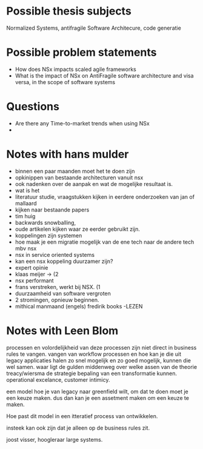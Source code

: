 # Possible thesis subjects
Normalized Systems, antifragile Software Architecure, code generatie

# Possible problem statements
- How does NSx impacts scaled agile frameworks
- What is the impact of NSx on AntiFragile software architecture and visa versa, in the scope of software systems

# Questions
- Are there any Time-to-market trends when using NSx
- 

# Notes with hans mulder
- binnen een paar maanden moet het te doen zijn
- opkinippen van bestaande architecturen vanuit nsx
- ook nadenken over de aanpak en wat de mogelijke resultaat is.
- wat is het 
- literatuur studie, vraagstukken kijken in eerdere onderzoeken van jan of mallaard
- kijken naar bestaande papers
- tim huig
- backwards snowballing,
- oude artikelen kijken waar ze eerder gebruikt zijn.
- koppelingen zijn systemen
- hoe maak je een migratie mogelijk van de ene tech naar de andere tech mbv nsx
- nsx in service oriented systems
- kan een nsx koppeling duurzamer zijn?
- expert opinie
- klaas meijer -> (2
- nsx performant
- frans verstreken, werkt bij NSX. (1
- duurzaamheid van software vergroten
- 2 stromingen, opnieuw beginnen.
- mithical manmaand (engels) fredirik books -LEZEN

# Notes with Leen Blom
processen en volordelijkheid van deze processen zijn niet direct in business rules te vangen. 
vangen van workflow processen en hoe kan je die uit legacy applicaties halen
zo snel mogelijk en zo goed mogelijk, kunnen die wel samen. waar ligt de gulden middenweg
over welke assen van de theorie treacy/wiersma de strategie bepaling van een transformatie kunnen.
operational excelance, customer intimicy.

een model hoe je van legacy naar greenfield wilt, om dat te doen moet je een keuze maken. dus dan kan je een assetment maken om een keuze te maken.

Hoe past dit model in een itteratief process van ontwikkelen.

insteek kan ook zijn dat je alleen op de business rules zit.

joost visser, hoogleraar large systems.
